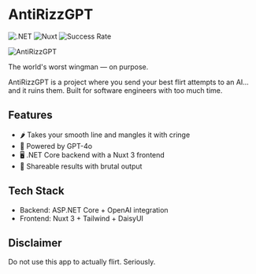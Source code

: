 # AntiRizzGPT

![.NET](https://img.shields.io/badge/Backend-.NET%209-blueviolet)
![Nuxt](https://img.shields.io/badge/Frontend-Nuxt-42b883)
![Success Rate](https://img.shields.io/badge/Success--Rate-0%25-critical)

![AntiRizzGPT](https://i.imgur.com/YbnGMtB.gif)

The world's worst wingman — on purpose.

AntiRizzGPT is a project where you send your best flirt attempts to an AI... and it ruins them. 
Built for software engineers with too much time.

## Features
- 🌶️ Takes your smooth line and mangles it with cringe
- 🧠 Powered by GPT-4o
- 🖥️ .NET Core backend with a Nuxt 3 frontend
- 🤳 Shareable results with brutal output

## Tech Stack
- Backend: ASP.NET Core + OpenAI integration
- Frontend: Nuxt 3 + Tailwind + DaisyUI

## Disclaimer
Do not use this app to actually flirt. Seriously.
